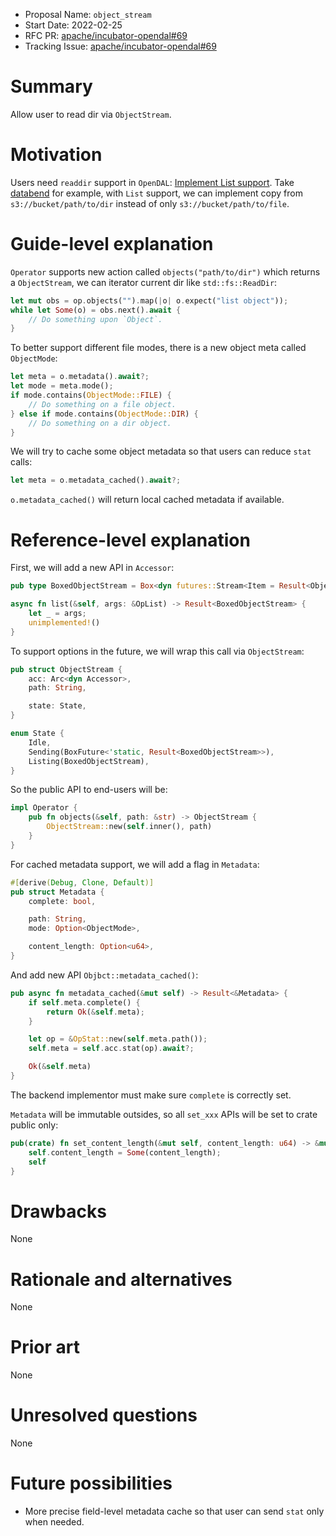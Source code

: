- Proposal Name: `object_stream`
- Start Date: 2022-02-25
- RFC PR: [apache/incubator-opendal#69](https://github.com/apache/incubator-opendal/pull/69)
- Tracking Issue: [apache/incubator-opendal#69](https://github.com/apache/incubator-opendal/issues/69)

# Summary

Allow user to read dir via `ObjectStream`.

# Motivation

Users need `readdir` support in `OpenDAL`: [Implement List support](https://github.com/apache/incubator-opendal/issues/12). Take [databend] for example, with `List` support, we can implement copy from `s3://bucket/path/to/dir` instead of only `s3://bucket/path/to/file`.

# Guide-level explanation

`Operator` supports new action called `objects("path/to/dir")` which returns a `ObjectStream`, we can iterator current dir like `std::fs::ReadDir`:

```rust
let mut obs = op.objects("").map(|o| o.expect("list object"));
while let Some(o) = obs.next().await {
    // Do something upon `Object`.
}
```

To better support different file modes, there is a new object meta called `ObjectMode`:

```rust
let meta = o.metadata().await?;
let mode = meta.mode();
if mode.contains(ObjectMode::FILE) {
    // Do something on a file object.
} else if mode.contains(ObjectMode::DIR) {
    // Do something on a dir object.
}
```

We will try to cache some object metadata so that users can reduce `stat` calls:

```rust
let meta = o.metadata_cached().await?;
```

`o.metadata_cached()` will return local cached metadata if available.

# Reference-level explanation

First, we will add a new API in `Accessor`:

```rust
pub type BoxedObjectStream = Box<dyn futures::Stream<Item = Result<Object>> + Unpin + Send>;

async fn list(&self, args: &OpList) -> Result<BoxedObjectStream> {
    let _ = args;
    unimplemented!()
}
```

To support options in the future, we will wrap this call via `ObjectStream`:

```rust
pub struct ObjectStream {
    acc: Arc<dyn Accessor>,
    path: String,

    state: State,
}

enum State {
    Idle,
    Sending(BoxFuture<'static, Result<BoxedObjectStream>>),
    Listing(BoxedObjectStream),
}
```

So the public API to end-users will be:

```rust
impl Operator {
    pub fn objects(&self, path: &str) -> ObjectStream {
        ObjectStream::new(self.inner(), path)
    }
}
```

For cached metadata support, we will add a flag in `Metadata`:

```rust
#[derive(Debug, Clone, Default)]
pub struct Metadata {
    complete: bool,

    path: String,
    mode: Option<ObjectMode>,

    content_length: Option<u64>,
}
```

And add new API `Objbct::metadata_cached()`:

```rust
pub async fn metadata_cached(&mut self) -> Result<&Metadata> {
    if self.meta.complete() {
        return Ok(&self.meta);
    }

    let op = &OpStat::new(self.meta.path());
    self.meta = self.acc.stat(op).await?;

    Ok(&self.meta)
}
```

The backend implementor must make sure `complete` is correctly set.

`Metadata` will be immutable outsides, so all `set_xxx` APIs will be set to crate public only:

```rust
pub(crate) fn set_content_length(&mut self, content_length: u64) -> &mut Self {
    self.content_length = Some(content_length);
    self
}
```

# Drawbacks

None

# Rationale and alternatives

None

# Prior art

None

# Unresolved questions

None

# Future possibilities

- More precise field-level metadata cache so that user can send `stat` only when needed.

[databend]: https://github.com/datafuselabs/databend

